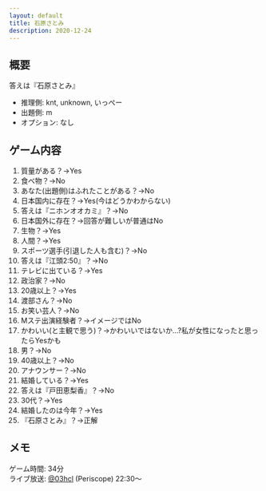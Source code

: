 ```yaml
---
layout: default
title: 石原さとみ
description: 2020-12-24
---
```


## 概要

答えは『石原さとみ』

- 推理側: knt, unknown, いっぺー
- 出題側: m
- オプション: なし

## ゲーム内容

1. 質量がある？→Yes
2. 食べ物？→No
3. あなた(出題側)はふれたことがある？→No
4. 日本国内に存在？→Yes(今はどうかわからない)
5. 答えは『ニホンオオカミ』？→No
6. 日本国外に存在？→回答が難しいが普通はNo
7. 生物？→Yes
8. 人間？→Yes
9. スポーツ選手(引退した人も含む)？→No
10. 答えは『江頭2:50』？→No
11. テレビに出ている？→Yes
12. 政治家？→No
13. 20歳以上？→Yes
14. 渡部さん？→No
15. お笑い芸人？→No
16. Mステ出演経験者？→イメージではNo
17. かわいい(と主観で思う)？→かわいいではないか…?私が女性になったと思ったらYesかも
18. 男？→No
19. 40歳以上？→No
20. アナウンサー？→No
21. 結婚している？→Yes
22. 答えは『戸田恵梨香』？→No
23. 30代？→Yes
24. 結婚したのは今年？→Yes
25. 『石原さとみ』？→正解

## メモ

ゲーム時間: 34分  
ライブ放送: [@03hcl](https://www.periscope.tv/03hcl/1djGXqDbONVJZ?t=22m30s) (Periscope) 22:30～
